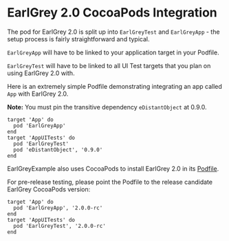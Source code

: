 # EarlGrey 2.0 CocoaPods Integration

The pod for EarlGrey 2.0 is split up into `EarlGreyTest` and `EarlGreyApp` - the
setup process is fairly straightforward and typical.

`EarlGreyApp` will have to be linked to your application target in your Podfile.

`EarlGreyTest` will have to be linked to all UI Test targets that you plan on
using EarlGrey 2.0 with.

Here is an extremely simple Podfile demonstrating integrating an app called
`App` with EarlGrey 2.0.

__Note:__ You must pin the transitive dependency `eDistantObject` at 0.9.0.

```
target 'App' do
  pod 'EarlGreyApp'
end
target 'AppUITests' do
  pod 'EarlGreyTest'
  pod 'eDistantObject', '0.9.0'
end
```

EarlGreyExample also uses CocoaPods to install EarlGrey 2.0 in its
[Podfile](https://github.com/google/EarlGrey/blob/earlgrey2/Demo/EarlGreyExample/Podfile).

For pre-release testing, please point the Podfile to the release candidate
EarlGrey CocoaPods version:

```
target 'App' do
  pod 'EarlGreyApp', '2.0.0-rc'
end
target 'AppUITests' do
  pod 'EarlGreyTest', '2.0.0-rc'
end
```
